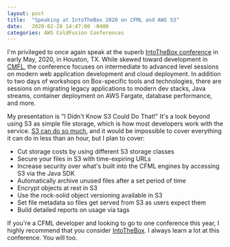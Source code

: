```yaml
---
layout: post
title:  "Speaking at IntoTheBox 2020 on CFML and AWS S3"
date:   2020-02-28 14:47:00 -0400
categories: AWS ColdFusion Conferences
---
```


I'm privileged to once again speak at the superb [IntoTheBox conference](https://www.intothebox.org) in early May, 2020, in Houston, TX. While skewed toward development in [CMFL](https://en.wikipedia.org/wiki/ColdFusion_Markup_Language), the conference focuses on intermediate to advanced level sessions on modern web application development and cloud deployment. In addition to two days of workshops on Box-specific tools and technologies, there are sessions on migrating legacy applications to modern dev stacks, Java streams, container deployment on AWS Fargate, database performance, and more.

My presentation is "I Didn't Know S3 Could Do That!" It's a look beyond using S3 as simple file storage, which is how most developers work with the service. [S3 can do so much](https://aws.amazon.com/s3/features/), and it would be impossible to cover everything it can do in less than an hour, but I plan to cover:

- Cut storage costs by using different S3 storage classes
- Secure your files in S3 with time-expiring URLs
- Increase security over what's built into the CFML engines by accessing S3 via the Java SDK
- Automatically archive unused files after a set period of time
- Encrypt objects at rest in S3
- Use the rock-solid object versioning available in S3
- Set file metadata so files get served from S3 as users expect them
- Build detailed reports on usage via tags 

If you're a CFML developer and looking to go to one conference this year, I highly recommend that you consider [IntoTheBox](https://www.intothebox.org). I always learn a lot at this conference. You will too.